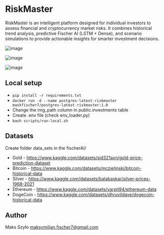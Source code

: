 # RiskMaster

RiskMaster is an intelligent platform designed for individual investors to assess financial and cryptocurrency market risks. It combines historical trend analysis, predictive Fischer AI (LSTM + Dense), and scenario simulations to provide actionable insights for smarter investment decisions.

![image](https://github.com/user-attachments/assets/05e28330-1e72-4993-979b-71b2f8dff01e)

![image](https://github.com/user-attachments/assets/66dbaba0-4124-491e-80dc-e2011d504314)

![image](https://github.com/user-attachments/assets/b392f23d-d453-49f2-ad84-d99331bd2675)


## Local setup

* `pip install -r requirements.txt`
* `docker run -d --name postgres-latest-riskmaster maskfischer7/postgres-latest-riskmaster:1.0`
* Change the img_path column in public.investments table
* Create .env file (check env_loader.py)
* `bash scripts/run-local.sh`


## Datasets

Create folder data_sets in the fischerAI/

* Gold - https://www.kaggle.com/datasets/sid321axn/gold-price-prediction-dataset
* Bitcoin - https://www.kaggle.com/datasets/mczielinski/bitcoin-historical-data
* Silver - https://www.kaggle.com/datasets/balabaskar/silver-prices-1968-2021
* Ethereum - https://www.kaggle.com/datasets/varpit94/ethereum-data
* DogeCoin -  https://www.kaggle.com/datasets/dhruvildave/dogecoin-historical-data

## Author

Maks Szyło maksymilian.fischer7@gmail.com
